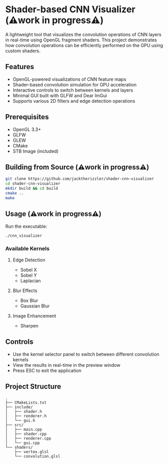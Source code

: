 # Shader-based CNN Visualizer (⚠️work in progress⚠️)

A lightweight tool that visualizes the convolution operations of CNN layers in real-time using OpenGL fragment shaders. This project demonstrates how convolution operations can be efficiently performed on the GPU using custom shaders.

## Features

- OpenGL-powered visualizations of CNN feature maps
- Shader-based convolution simulation for GPU acceleration
- Interactive controls to switch between kernels and layers
- Minimal GUI built with GLFW and Dear ImGui
- Supports various 2D filters and edge detection operations

## Prerequisites

- OpenGL 3.3+
- GLFW
- GLEW
- CMake
- STB Image (included)

## Building from Source (⚠️work in progress⚠️)

```bash
git clone https://github.com/jacktherizzler/shader-cnn-visualizer
cd shader-cnn-visualizer
mkdir build && cd build
cmake ..
make
```

## Usage (⚠️work in progress⚠️)

Run the executable:
```bash
./cnn_visualizer
```

### Available Kernels

1. Edge Detection
   - Sobel X
   - Sobel Y
   - Laplacian

2. Blur Effects
   - Box Blur
   - Gaussian Blur

3. Image Enhancement
   - Sharpen

## Controls

- Use the kernel selector panel to switch between different convolution kernels
- View the results in real-time in the preview window
- Press ESC to exit the application

## Project Structure

```
.
├── CMakeLists.txt
├── include/
│   ├── shader.h
│   ├── renderer.h
│   └── gui.h
├── src/
│   ├── main.cpp
│   ├── shader.cpp
│   ├── renderer.cpp
│   └── gui.cpp
└── shaders/
    ├── vertex.glsl
    └── convolution.glsl
```

